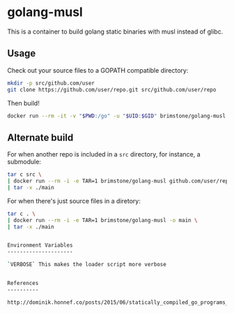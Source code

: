 golang-musl
===========

This is a container to build golang static binaries with musl instead of glibc.


Usage
-----

Check out your source files to a GOPATH compatible directory:

```bash
mkdir -p src/github.com/user
git clone https://github.com/user/repo.git src/github.com/user/repo
```

Then build!

```bash
docker run --rm -it -v "$PWD:/go" -u "$UID:$GID" brimstone/golang-musl github.com/user/repo
```


Alternate build
---------------

For when another repo is included in a `src` directory, for instance, a submodule:
```bash
tar c src \
| docker run --rm -i -e TAR=1 brimstone/golang-musl github.com/user/repo \
| tar -x ./main
```

For when there's just source files in a diretory:
```bash
tar c . \
| docker run --rm -i -e TAR=1 brimstone/golang-musl -o main \
| tar -x ./main


Environment Variables
---------------------

`VERBOSE` This makes the loader script more verbose


References
----------

http://dominik.honnef.co/posts/2015/06/statically_compiled_go_programs__always__even_with_cgo__using_musl/

